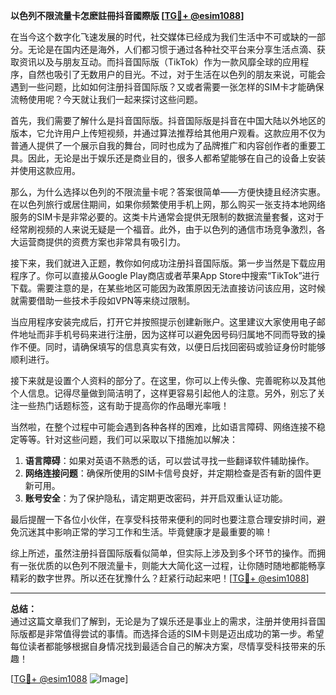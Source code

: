 **以色列不限流量卡怎麽註冊抖音國際版 [[TG💪+ @esim1088](https://t.me/s/esim1088)]**

在当今这个数字化飞速发展的时代，社交媒体已经成为我们生活中不可或缺的一部分。无论是在国内还是海外，人们都习惯于通过各种社交平台来分享生活点滴、获取资讯以及与朋友互动。而抖音国际版（TikTok）作为一款风靡全球的应用程序，自然也吸引了无数用户的目光。不过，对于生活在以色列的朋友来说，可能会遇到一些问题，比如如何注册抖音国际版？又或者需要一张怎样的SIM卡才能确保流畅使用呢？今天就让我们一起来探讨这些问题。

首先，我们需要了解什么是抖音国际版。抖音国际版是抖音在中国大陆以外地区的版本，它允许用户上传短视频，并通过算法推荐给其他用户观看。这款应用不仅为普通人提供了一个展示自我的舞台，同时也成为了品牌推广和内容创作者的重要工具。因此，无论是出于娱乐还是商业目的，很多人都希望能够在自己的设备上安装并使用这款应用。

那么，为什么选择以色列的不限流量卡呢？答案很简单——方便快捷且经济实惠。在以色列旅行或居住期间，如果你频繁使用手机上网，那么购买一张支持本地网络服务的SIM卡是非常必要的。这类卡片通常会提供无限制的数据流量套餐，这对于经常刷视频的人来说无疑是一个福音。此外，由于以色列的通信市场竞争激烈，各大运营商提供的资费方案也非常具有吸引力。

接下来，我们就进入正题，教你如何成功注册抖音国际版。第一步当然是下载应用程序了。你可以直接从Google Play商店或者苹果App Store中搜索“TikTok”进行下载。需要注意的是，在某些地区可能因为政策原因无法直接访问该应用，这时候就需要借助一些技术手段如VPN等来绕过限制。

当应用程序安装完成后，打开它并按照提示创建新账户。这里建议大家使用电子邮件地址而非手机号码来进行注册，因为这样可以避免因号码归属地不同而导致的操作不便。同时，请确保填写的信息真实有效，以便日后找回密码或验证身份时能够顺利进行。

接下来就是设置个人资料的部分了。在这里，你可以上传头像、完善昵称以及其他个人信息。记得尽量做到简洁明了，这样更容易引起他人的注意。另外，别忘了关注一些热门话题标签，这有助于提高你的作品曝光率哦！

当然啦，在整个过程中可能会遇到各种各样的困难，比如语言障碍、网络连接不稳定等等。针对这些问题，我们可以采取以下措施加以解决：

1. **语言障碍**：如果对英语不熟悉的话，可以尝试寻找一些翻译软件辅助操作。
2. **网络连接问题**：确保所使用的SIM卡信号良好，并定期检查是否有新的固件更新可用。
3. **账号安全**：为了保护隐私，请定期更改密码，并开启双重认证功能。

最后提醒一下各位小伙伴，在享受科技带来便利的同时也要注意合理安排时间，避免沉迷其中影响正常的学习工作和生活。毕竟健康才是最重要的嘛！

综上所述，虽然注册抖音国际版看似简单，但实际上涉及到多个环节的操作。而拥有一张优质的以色列不限流量卡，则能大大简化这一过程，让你随时随地都能畅享精彩的数字世界。所以还在犹豫什么？赶紧行动起来吧！[[TG💪+ @esim1088](https://t.me/s/esim1088)]

---

**总结：**  
通过这篇文章我们了解到，无论是为了娱乐还是事业上的需求，注册并使用抖音国际版都是非常值得尝试的事情。而选择合适的SIM卡则是迈出成功的第一步。希望每位读者都能够根据自身情况找到最适合自己的解决方案，尽情享受科技带来的乐趣！

[[TG💪+ @esim1088](https://t.me/s/esim1088) ![Image](https://i.postimg.cc/4NQfJmqS/Snipaste-2025-05-13-00-14-12.png)]